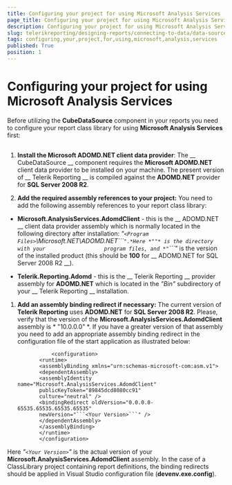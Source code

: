 ```yaml
---
title: Configuring your project for using Microsoft Analysis Services
page_title: Configuring your project for using Microsoft Analysis Services | for Telerik Reporting Documentation
description: Configuring your project for using Microsoft Analysis Services
slug: telerikreporting/designing-reports/connecting-to-data/data-source-components/cubedatasource-component/configuring-your-project-for-using-microsoft-analysis-services
tags: configuring,your,project,for,using,microsoft,analysis,services
published: True
position: 1
---
```


# Configuring your project for using Microsoft Analysis Services



Before utilizing the __CubeDataSource__ component in your reports you need to configure         your report class library for using __Microsoft Analysis Services__ first:       

## 

1. __Install the Microsoft ADOMD.NET client data provider__: The __                 CubeDataSource               __ component requires the __Microsoft ADOMD.NET__               client data provider to be installed on your machine. The present version of __                 Telerik                 Reporting               __ is compiled against the __ADOMD.NET__ provider for               __SQL Server 2008 R2__.             

1. __Add the required assembly references to your project:__ You need to add               the following assembly references to your report class library:             

* __Microsoft.AnalysisServices.AdomdClient__ - this is the __                     ADOMD.NET                   __ client data provider assembly which is normally located in the                   following directory after installation:                 *"```<Program Files>```\Microsoft.NET\ADOMD.NET\```<Product Version>```".*Here *"```<Program Files>```"* is the directory with your                   program files, and *"```<Product Version>```"* is the version                   of the installed product (this should be __100__ for __                     ADOMD.NET for SQL Server 2008 R2                   __).                 

* __Telerik.Reporting.Adomd__ - this is the __                     Telerik                     Reporting                   __ provider assembly for __ADOMD.NET__ which                   is located in the *"Bin"* subdirectory of your __                     Telerik Reporting                   __ installation.                 

1. __Add an assembly binding redirect if necessary:__ The current version               of __Telerik Reporting__ uses __ADOMD.NET__ for               __SQL Server 2008 R2__. Please, verify that the version of the               __Microsoft.AnalysisServices.AdomdClient__ assembly is *                 "10.0.0.0"               *. If you have a greater version of that assembly you need to add               an appropriate assembly binding redirect in the configuration file of the start application as illustrated below:             

	              <configuration>
              <runtime>
              <assemblyBinding xmlns="urn:schemas-microsoft-com:asm.v1">
              <dependentAssembly>
              <assemblyIdentity name="Microsoft.AnalysisServices.AdomdClient"
              publicKeyToken="89845dcd8080cc91"
              culture="neutral" />
              <bindingRedirect oldVersion="0.0.0.0-65535.65535.65535.65535"
              newVersion="```<Your Version>```" />
              </dependentAssembly>
              </assemblyBinding>
              </runtime>
              </configuration>
            

Here *"```<Your Version>```"* is the actual version of your               __Microsoft.AnalysisServices.AdomdClient__ assembly. In the case of a ClassLibrary project containing report definitions, the binding redirects should be applied in Visual Studio configuration file (__devenv.exe.config__).             
